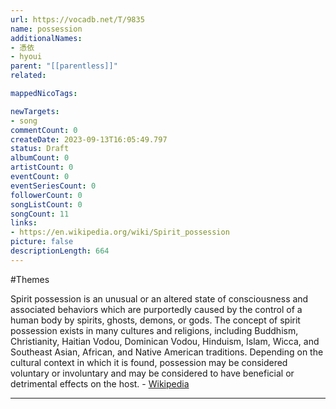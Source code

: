 ```yaml
---
url: https://vocadb.net/T/9835
name: possession
additionalNames: 
- 憑依
- hyoui
parent: "[[parentless]]"
related:

mappedNicoTags:

newTargets:
- song
commentCount: 0
createDate: 2023-09-13T16:05:49.797
status: Draft
albumCount: 0
artistCount: 0
eventCount: 0
eventSeriesCount: 0
followerCount: 0
songListCount: 0
songCount: 11
links: 
- https://en.wikipedia.org/wiki/Spirit_possession
picture: false
descriptionLength: 664
---
```


#Themes

Spirit possession is an unusual or an altered state of consciousness and associated behaviors which are purportedly caused by the control of a human body by spirits, ghosts, demons, or gods. The concept of spirit possession exists in many cultures and religions, including Buddhism, Christianity, Haitian Vodou, Dominican Vodou, Hinduism, Islam, Wicca, and Southeast Asian, African, and Native American traditions. Depending on the cultural context in which it is found, possession may be considered voluntary or involuntary and may be considered to have beneficial or detrimental effects on the host. - [Wikipedia](https://en.wikipedia.org/wiki/Spirit_possession)

---

